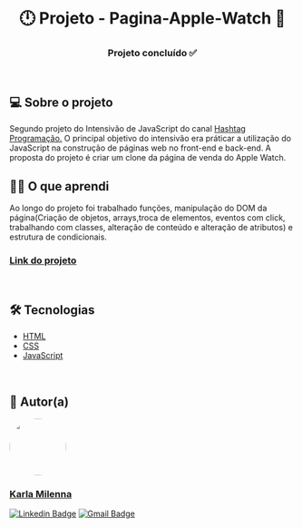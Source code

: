 <h1 align="center"> 🕛 Projeto - Pagina-Apple-Watch 🍎</h1>

<h3 align="center"> 
	Projeto concluído ✅
</h3>

<br/>

<h2>💻 Sobre o projeto</h2>
<p>Segundo projeto do Intensivão de JavaScript do canal  <a href="https://www.youtube.com/@HashtagProgramacao" target="_blank">Hashtag Programação.</a> O principal objetivo do intensivão era práticar a utilização do JavaScript na construção de páginas web no front-end e back-end. A proposta do projeto é criar um clone da página de venda do Apple Watch.</p> 


<h2>👩‍🎓 O que aprendi</h2>
 Ao longo do projeto foi trabalhado funções, manipulação do DOM da página(Criação de objetos, arrays,troca de elementos, eventos com click, trabalhando com classes, alteração de conteúdo e alteração de atributos) e estrutura de condicionais.

<h3><strong><a href="https://kamilenna.github.io/Pagina-Apple-Watch/" target="_blank">Link do projeto</a></strong></h3>

<br>

<h2>🛠 Tecnologias</h2>
<ul>
    <li><a href="https://developer.mozilla.org/pt-BR/docs/Web/HTML" target="_blank">HTML</a></li>
    <li><a href="https://developer.mozilla.org/pt-BR/docs/Web/CSS" target="_blank">CSS</a></li>
    <li><a href="https://developer.mozilla.org/pt-BR/docs/Web/JavaScript" target="_blank">JavaScript</a></li>
</ul>

<br>

<h2>🦸 Autor(a)</h2>
<a href="https://karlamilenna.netlify.app/">
 <img style="border-radius: 50%;" src="https://avatars.githubusercontent.com/u/62101215?v=4" width="100px;" alt=""/>
 <br />
 <h3><b>Karla Milenna</b></h3></a>

[![Linkedin Badge](https://img.shields.io/badge/LinkedIn-0077B5?style=for-the-badge&logo=linkedin&logoColor=white)](https://www.linkedin.com/in/karla-milenna/) 
[![Gmail Badge](https://img.shields.io/badge/Gmail-D14836?style=for-the-badge&logo=gmail&logoColor=white)](mailto:karla.milenna1@gmail.com)

